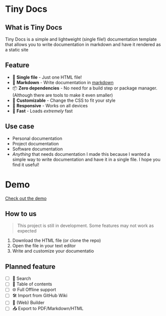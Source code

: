 
# Tiny Docs

## What is Tiny Docs
Tiny Docs is a simple and lightweight (single file!) documentation template that allows you to write documentation in markdown and have it rendered as a static site

## Feature

- 📄 **Single file** - Just one HTML file!
- 📝 **Markdown** - Write documentation in [markdown](?page=snarkdown)
- 📦 **Zero dependencies** - No need for a build step or package manager. (Although there are tools to make it even smaller)
- 🎨 **Customizable** - Change the CSS to fit your style
- 📱 **Responsive** - Works on all devices
- 🚀 **Fast** - Loads _extremely_ fast

## Use case

- Personal documentation
- Project documentation
- Software documentation
- _Anything_ that needs documentation
I made this because I wanted a simple way to write documentation and have it in a single file. I hope you find it useful!

# Demo

[Check out the demo](https://raw.githack.com/JMcrafter26/tiny-docs/main/tinydocs.html)

## How to us

> This project is still in development. Some features may not work as expected
1. Download the HTML file (or clone the repo)
1. Open the file in your text editor
1. Write and customize your documentatio

## Planned feature

- [ ] 🔎 Search
- [ ] 📖 Table of contents
- [ ] 🌐 Full Offline support
- [ ] 🛠️ Import from GitHub Wiki
- [ ] 📝 (Web) Builder
- [ ] 📤 Export to PDF/Markdown/HTML
